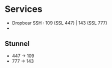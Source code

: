# Services

- Dropbear SSH : 109 (SSL 447) | 143 (SSL 777)
- 

## Stunnel

- 447 -> 109
- 777 -> 143
